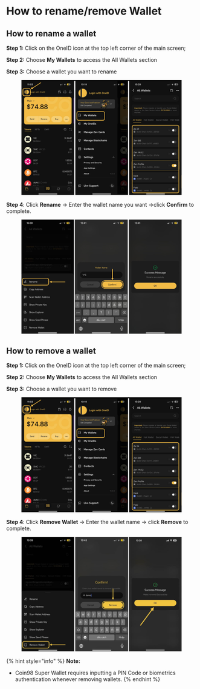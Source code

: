 # How to rename/remove Wallet

## **How to rename a wallet**

**Step 1:** Click on the OneID icon at the top left corner of the main screen;

**Step 2:** Choose **My Wallets** to access the All Wallets section

**Step 3:** Choose a wallet you want to rename

<figure><img src="../../../../.gitbook/assets/coin98-app-all-wallets.png" alt=""><figcaption></figcaption></figure>

**Step 4**: Click **Rename** → Enter the wallet name you want  →click **Confirm** to complete.

<figure><img src="../../../../.gitbook/assets/coin98-app-rename-wallet.png" alt=""><figcaption></figcaption></figure>

## **How to remove a wallet**

**Step 1:** Click on the OneID icon at the top left corner of the main screen;

**Step 2:** Choose **My Wallets** to access the All Wallets section

**Step 3:** Choose a wallet you want to remove

<figure><img src="../../../../.gitbook/assets/coin98-app-all-wallets.png" alt=""><figcaption></figcaption></figure>

**Step 4**: Click **Remove Wallet** → Enter the wallet name → click **Remove** to complete.

<figure><img src="../../../../.gitbook/assets/coin98-app-remove-wallet.jpeg" alt=""><figcaption></figcaption></figure>

{% hint style="info" %}
**Note:**&#x20;

* Coin98 Super Wallet requires inputting a PIN Code or biometrics authentication whenever removing wallets.&#x20;
{% endhint %}

